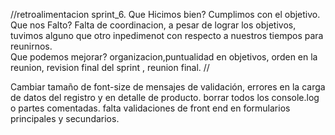 //retroalimentacion sprint_6.
Que Hicimos bien?
Cumplimos con el objetivo. 
Que nos Falto?
Falta de coordinacion, a pesar de lograr los objetivos, tuvimos alguno que otro inpedimenot con respecto a nuestros tiempos para reunirnos.  
Que podemos mejorar?
organizacion,puntualidad en objetivos, orden en la reunion, revision final del sprint , reunion final.
//


Cambiar tamaño de font-size de mensajes de validación, errores en la carga de datos del registro y en detalle de producto.
borrar todos los console.log o partes comentadas.
falta validaciones de front end en formularios principales y secundarios.
